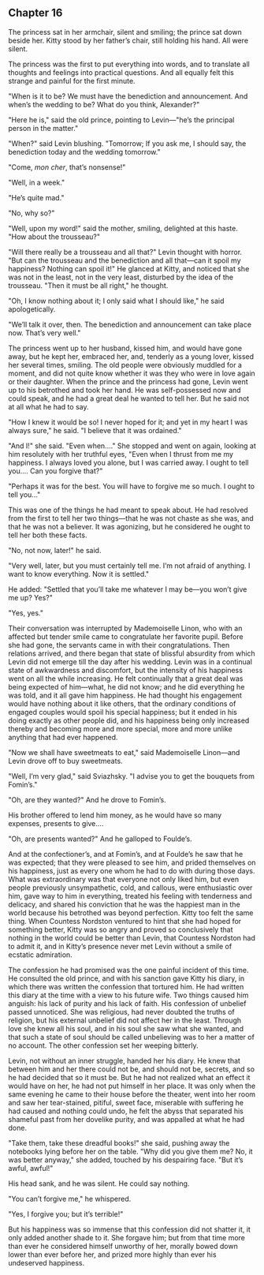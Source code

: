 ## Chapter 16


The princess sat in her armchair, silent and smiling; the prince sat
down beside her. Kitty stood by her father’s chair, still holding his
hand. All were silent.

The princess was the first to put everything into words, and to
translate all thoughts and feelings into practical questions. And all
equally felt this strange and painful for the first minute.

"When is it to be? We must have the benediction and announcement. And
when’s the wedding to be? What do you think, Alexander?"

"Here he is," said the old prince, pointing to Levin—"he’s the principal
person in the matter."

"When?" said Levin blushing. "Tomorrow; If you ask me, I should say, the
benediction today and the wedding tomorrow."

"Come, _mon cher_, that’s nonsense!"

"Well, in a week."

"He’s quite mad."

"No, why so?"

"Well, upon my word!" said the mother, smiling, delighted at this haste.
"How about the trousseau?"

"Will there really be a trousseau and all that?" Levin thought with
horror. "But can the trousseau and the benediction and all that—can it
spoil my happiness? Nothing can spoil it!" He glanced at Kitty, and
noticed that she was not in the least, not in the very least, disturbed
by the idea of the trousseau. "Then it must be all right," he thought.

"Oh, I know nothing about it; I only said what I should like," he said
apologetically.

"We’ll talk it over, then. The benediction and announcement can take
place now. That’s very well."

The princess went up to her husband, kissed him, and would have gone
away, but he kept her, embraced her, and, tenderly as a young lover,
kissed her several times, smiling. The old people were obviously muddled
for a moment, and did not quite know whether it was they who were in
love again or their daughter. When the prince and the princess had gone,
Levin went up to his betrothed and took her hand. He was self-possessed
now and could speak, and he had a great deal he wanted to tell her. But
he said not at all what he had to say.

"How I knew it would be so! I never hoped for it; and yet in my heart I
was always sure," he said. "I believe that it was ordained."

"And I!" she said. "Even when...." She stopped and went on again,
looking at him resolutely with her truthful eyes, "Even when I thrust
from me my happiness. I always loved you alone, but I was carried away.
I ought to tell you.... Can you forgive that?"

"Perhaps it was for the best. You will have to forgive me so much. I
ought to tell you..."

This was one of the things he had meant to speak about. He had resolved
from the first to tell her two things—that he was not chaste as she was,
and that he was not a believer. It was agonizing, but he considered he
ought to tell her both these facts.

"No, not now, later!" he said.

"Very well, later, but you must certainly tell me. I’m not afraid of
anything. I want to know everything. Now it is settled."

He added: "Settled that you’ll take me whatever I may be—you won’t give
me up? Yes?"

"Yes, yes."

Their conversation was interrupted by Mademoiselle Linon, who with an
affected but tender smile came to congratulate her favorite pupil.
Before she had gone, the servants came in with their congratulations.
Then relations arrived, and there began that state of blissful absurdity
from which Levin did not emerge till the day after his wedding. Levin
was in a continual state of awkwardness and discomfort, but the
intensity of his happiness went on all the while increasing. He felt
continually that a great deal was being expected of him—what, he did not
know; and he did everything he was told, and it all gave him happiness.
He had thought his engagement would have nothing about it like others,
that the ordinary conditions of engaged couples would spoil his special
happiness; but it ended in his doing exactly as other people did, and
his happiness being only increased thereby and becoming more and more
special, more and more unlike anything that had ever happened.

"Now we shall have sweetmeats to eat," said Mademoiselle Linon—and Levin
drove off to buy sweetmeats.

"Well, I’m very glad," said Sviazhsky. "I advise you to get the bouquets
from Fomin’s."

"Oh, are they wanted?" And he drove to Fomin’s.

His brother offered to lend him money, as he would have so many
expenses, presents to give....

"Oh, are presents wanted?" And he galloped to Foulde’s.

And at the confectioner’s, and at Fomin’s, and at Foulde’s he saw that
he was expected; that they were pleased to see him, and prided
themselves on his happiness, just as every one whom he had to do with
during those days. What was extraordinary was that everyone not only
liked him, but even people previously unsympathetic, cold, and callous,
were enthusiastic over him, gave way to him in everything, treated his
feeling with tenderness and delicacy, and shared his conviction that he
was the happiest man in the world because his betrothed was beyond
perfection. Kitty too felt the same thing. When Countess Nordston
ventured to hint that she had hoped for something better, Kitty was so
angry and proved so conclusively that nothing in the world could be
better than Levin, that Countess Nordston had to admit it, and in
Kitty’s presence never met Levin without a smile of ecstatic admiration.

The confession he had promised was the one painful incident of this
time. He consulted the old prince, and with his sanction gave Kitty his
diary, in which there was written the confession that tortured him. He
had written this diary at the time with a view to his future wife. Two
things caused him anguish: his lack of purity and his lack of faith. His
confession of unbelief passed unnoticed. She was religious, had never
doubted the truths of religion, but his external unbelief did not affect
her in the least. Through love she knew all his soul, and in his soul
she saw what she wanted, and that such a state of soul should be called
unbelieving was to her a matter of no account. The other confession set
her weeping bitterly.

Levin, not without an inner struggle, handed her his diary. He knew that
between him and her there could not be, and should not be, secrets, and
so he had decided that so it must be. But he had not realized what an
effect it would have on her, he had not put himself in her place. It was
only when the same evening he came to their house before the theater,
went into her room and saw her tear-stained, pitiful, sweet face,
miserable with suffering he had caused and nothing could undo, he felt
the abyss that separated his shameful past from her dovelike purity, and
was appalled at what he had done.

"Take them, take these dreadful books!" she said, pushing away the
notebooks lying before her on the table. "Why did you give them me? No,
it was better anyway," she added, touched by his despairing face. "But
it’s awful, awful!"

His head sank, and he was silent. He could say nothing.

"You can’t forgive me," he whispered.

"Yes, I forgive you; but it’s terrible!"

But his happiness was so immense that this confession did not shatter
it, it only added another shade to it. She forgave him; but from that
time more than ever he considered himself unworthy of her, morally bowed
down lower than ever before her, and prized more highly than ever his
undeserved happiness.



